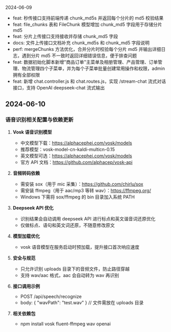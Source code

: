 2024-06-09

- feat: 秒传接口支持前端传递 chunk_md5s 并返回每个分片的 md5 校验结果
- feat: file_chunks 表和 FileChunk 模型增加 chunk_md5 字段用于存储分片 md5
- feat: 分片上传接口支持接收并存储 chunk_md5 字段
- docs: 文件上传接口文档补充 chunk_md5s 和 chunk_md5 字段说明
- perf: mergeChunks 方法优化，合并分片时校验每个分片 md5 并输出详细日志，遇到分片 md5 不一致时返回详细错误信息，便于排查问题
- feat: 数据初始化脚本新增"商品订单"主菜单及相册管理、产品管理、订单管理、物流管理四个子菜单，并为每个子菜单批量创建常用操作和权限，admin 拥有全部权限
- feat: 新增 chat.controller.js 和 chat.routes.js，实现 /stream-chat 流式对话接口，支持 OpenAI deepseek-chat 流式输出

## 2024-06-10

### 语音识别相关配置与依赖更新

1. **Vosk 语音识别模型**

   - 中文模型下载：https://alphacephei.com/vosk/models
   - 推荐模型：vosk-model-cn-kaldi-multicn-0.15
   - 英文模型可选：https://alphacephei.com/vosk/models
   - 官方 API 文档：https://github.com/alphacep/vosk-api

2. **音频转码依赖**

   - 需安装 sox（用于 mic 采集）：https://github.com/chirlu/sox
   - 需安装 ffmpeg（用于 aac/mp3 等转 wav）：https://ffmpeg.org/
   - Windows 下需将 sox/ffmpeg 的 bin 目录加入系统 PATH

3. **Deepseek API 优化**

   - 识别结果会自动调用 deepseek API 进行标点和英文谐音词还原优化
   - 仅做标点、语句和英文词还原，不随意修改原文

4. **模型加载优化**

   - vosk 语音模型在服务启动时预加载，提升接口首次响应速度

5. **安全与规范**

   - 只允许识别 uploads 目录下的音频文件，防止路径穿越
   - 支持 wav/aac 格式，aac 会自动转为 wav 再识别

6. **接口调用示例**

   - POST /api/speech/recognize
   - body: { "wavPath": "test.wav" } // 文件需放在 uploads 目录

7. **相关依赖包**
   - npm install vosk fluent-ffmpeg wav openai
